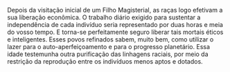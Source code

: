 ﻿Depois da visitação inicial de um Filho Magisterial, as raças logo efetivam a sua liberação econômica. O trabalho diário exigido para sustentar a independência de cada indivíduo seria representado por duas horas e meia do vosso tempo. E torna-se perfeitamente seguro liberar tais mortais éticos e inteligentes. Esses povos refinados sabem, muito bem, como utilizar o lazer para o auto-aperfeiçoamento e para o progresso planetário. Essa idade testemunha outra purificação das linhagens raciais, por meio da restrição da reprodução entre os indivíduos menos aptos e dotados.